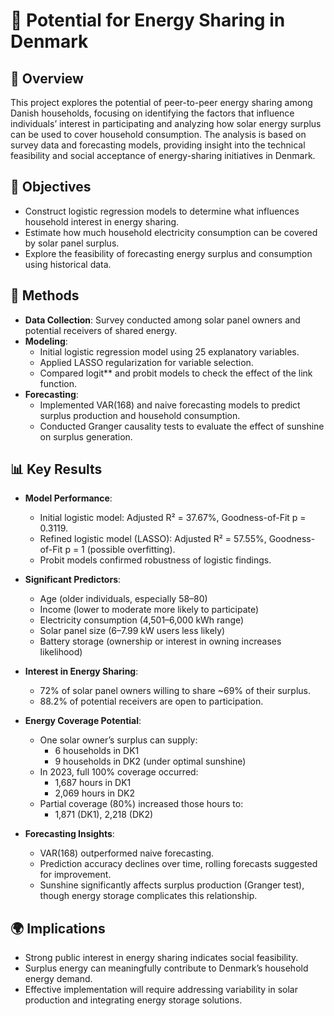 # 🔋 Potential for Energy Sharing in Denmark  

## 📘 Overview

This project explores the potential of peer-to-peer energy sharing among Danish households, focusing on identifying the factors that influence individuals’ interest in participating and analyzing how solar energy surplus can be used to cover household consumption. The analysis is based on survey data and forecasting models, providing insight into the technical feasibility and social acceptance of energy-sharing initiatives in Denmark.

## 🎯 Objectives

- Construct logistic regression models to determine what influences household interest in energy sharing.
- Estimate how much household electricity consumption can be covered by solar panel surplus.
- Explore the feasibility of forecasting energy surplus and consumption using historical data.

## 🧪 Methods

- **Data Collection**: Survey conducted among solar panel owners and potential receivers of shared energy.
- **Modeling**:
  - Initial logistic regression model using 25 explanatory variables.
  - Applied LASSO regularization for variable selection.
  - Compared logit** and probit models to check the effect of the link function.
- **Forecasting**:
  - Implemented VAR(168) and naive forecasting models to predict surplus production and household consumption.
  - Conducted Granger causality tests to evaluate the effect of sunshine on surplus generation.

## 📊 Key Results

- **Model Performance**:
  - Initial logistic model: Adjusted R² = 37.67%, Goodness-of-Fit p = 0.3119.
  - Refined logistic model (LASSO): Adjusted R² = 57.55%, Goodness-of-Fit p = 1 (possible overfitting).
  - Probit models confirmed robustness of logistic findings.

- **Significant Predictors**:
  - Age (older individuals, especially 58–80)
  - Income (lower to moderate more likely to participate)
  - Electricity consumption (4,501–6,000 kWh range)
  - Solar panel size (6–7.99 kW users less likely)
  - Battery storage (ownership or interest in owning increases likelihood)

- **Interest in Energy Sharing**:
  - 72% of solar panel owners willing to share ~69% of their surplus.
  - 88.2% of potential receivers are open to participation.

- **Energy Coverage Potential**:
  - One solar owner’s surplus can supply:
    - 6 households in DK1
    - 9 households in DK2 (under optimal sunshine)
  - In 2023, full 100% coverage occurred:
    - 1,687 hours in DK1
    - 2,069 hours in DK2
  - Partial coverage (80%) increased those hours to:
    - 1,871 (DK1), 2,218 (DK2)

- **Forecasting Insights**:
  - VAR(168) outperformed naive forecasting.
  - Prediction accuracy declines over time, rolling forecasts suggested for improvement.
  - Sunshine significantly affects surplus production (Granger test), though energy storage complicates this relationship.

## 🌍 Implications

- Strong public interest in energy sharing indicates social feasibility.
- Surplus energy can meaningfully contribute to Denmark’s household energy demand.
- Effective implementation will require addressing variability in solar production and integrating energy storage solutions.
